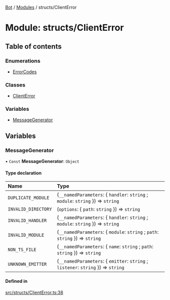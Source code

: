 [Bot](../README.md) / [Modules](../modules.md) / structs/ClientError

# Module: structs/ClientError

## Table of contents

### Enumerations

- [ErrorCodes](../enums/structs_ClientError.ErrorCodes.md)

### Classes

- [ClientError](../classes/structs_ClientError.ClientError.md)

### Variables

- [MessageGenerator](structs_ClientError.md#messagegenerator)

## Variables

### MessageGenerator

• `Const` **MessageGenerator**: `Object`

#### Type declaration

| Name | Type |
| :------ | :------ |
| `DUPLICATE_MODULE` | (`__namedParameters`: { `handler`: `string` ; `module`: `string`  }) => `string` |
| `INVALID_DIRECTORY` | (`options`: { `path`: `string`  }) => `string` |
| `INVALID_HANDLER` | (`__namedParameters`: { `handler`: `string` ; `module`: `string`  }) => `string` |
| `INVALID_MODULE` | (`__namedParameters`: { `module`: `string` ; `path`: `string`  }) => `string` |
| `NON_TS_FILE` | (`__namedParameters`: { `name`: `string` ; `path`: `string`  }) => `string` |
| `UNKNOWN_EMITTER` | (`__namedParameters`: { `emitter`: `string` ; `listener`: `string`  }) => `string` |

#### Defined in

[src/structs/ClientError.ts:38](https://github.com/Norviah/bot/blob/fefba0e/src/structs/ClientError.ts#L38)
